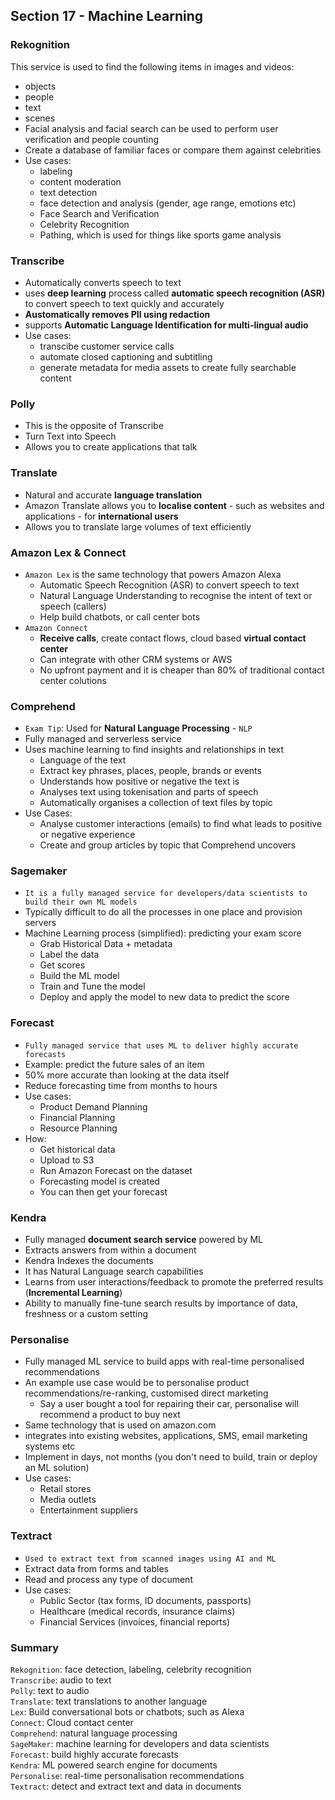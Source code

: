## Section 17 - Machine Learning  

### Rekognition  
This service is used to find the following items in images and videos:  
  - objects  
  - people  
  - text  
  - scenes
- Facial analysis and facial search can be used to perform user verification and people counting  
- Create a database of familiar faces or compare them against celebrities  
- Use cases:  
  - labeling  
  - content moderation  
  - text detection  
  - face detection and analysis (gender, age range, emotions etc)  
  - Face Search and Verification  
  - Celebrity Recognition  
  - Pathing, which is used for things like sports game analysis  

### Transcribe  
- Automatically converts speech to text  
- uses **deep learning** process called **automatic speech recognition (ASR)** to convert speech to text quickly and accurately  
- **Austomatically removes PII using redaction**  
- supports **Automatic Language Identification for multi-lingual audio**  
- Use cases:  
  - transcibe customer service calls  
  - automate closed captioning and subtitling  
  - generate metadata for media assets to create fully searchable content  

### Polly  
- This is the opposite of Transcribe  
- Turn Text into Speech  
- Allows you to create applications that talk  

### Translate  
- Natural and accurate **language translation**  
- Amazon Translate allows you to **localise content** - such as websites and applications - for **international users**  
- Allows you to translate large volumes of text efficiently  

### Amazon Lex & Connect  
- `Amazon Lex` is the same technology that powers Amazon Alexa  
  - Automatic Speech Recognition (ASR) to convert speech to text  
  - Natural Language Understanding to recognise the intent of text or speech (callers)  
  - Help build chatbots, or call center bots  
- `Amazon Connect`  
  - **Receive calls**, create contact flows, cloud based **virtual contact center**  
  - Can integrate with other CRM systems or AWS  
  - No upfront payment and it is cheaper than 80% of traditional contact center colutions  

### Comprehend  
- `Exam Tip`: Used for **Natural Language Processing** - `NLP`  
- Fully managed and serverless service  
- Uses machine learning to find insights and relationships in text
  - Language of the text  
  - Extract key phrases, places, people, brands or events  
  - Understands how positive or negative the text is  
  - Analyses text using tokenisation and parts of speech  
  - Automatically organises a collection of text files by topic  
- Use Cases:  
  - Analyse customer interactions (emails) to find what leads to positive or negative experience  
  - Create and group articles by topic that Comprehend uncovers  

### Sagemaker  
- `It is a fully managed service for developers/data scientists to build their own ML models`  
- Typically difficult to do all the processes in one place and provision servers  
- Machine Learning process (simplified): predicting your exam score  
  - Grab Historical Data + metadata  
  - Label the data  
  - Get scores  
  - Build the ML model  
  - Train and Tune the model  
  - Deploy and apply the model to new data to predict the score  

### Forecast  
- `Fully managed service that uses ML to deliver highly accurate forecasts`  
- Example: predict the future sales of an item  
- 50% more accurate than looking at the data itself  
- Reduce forecasting time from months to hours  
- Use cases:  
  - Product Demand Planning  
  - Financial Planning  
  - Resource Planning  
- How:  
  - Get historical data  
  - Upload to S3  
  - Run Amazon Forecast on the dataset  
  - Forecasting model is created  
  - You can then get your forecast  

### Kendra  
- Fully managed **document search service** powered by ML  
- Extracts answers from within a document  
- Kendra Indexes the documents  
- It has Natural Language search capabilities  
- Learns from user interactions/feedback to promote the preferred results (**Incremental Learning**)  
- Ability to manually fine-tune search results by importance of data, freshness or a custom setting  

### Personalise  
- Fully managed ML service to build apps with real-time personalised recommendations  
- An example use case would be to personalise product recommendations/re-ranking, customised direct marketing  
  - Say a user bought a tool for repairing their car, personalise will recommend a product to buy next    
- Same technology that is used on amazon.com  
- integrates into existing websites, applications, SMS, email marketing systems etc  
- Implement in days, not months (you don't need to build, train or deploy an ML solution)  
- Use cases:  
  - Retail stores  
  - Media outlets  
  - Entertainment suppliers  

### Textract  
- `Used to extract text from scanned images using AI and ML`  
- Extract data from forms and tables  
- Read and process any type of document  
- Use cases:  
  - Public Sector (tax forms, ID documents, passports)  
  - Healthcare (medical records, insurance claims)  
  - Financial Services (invoices, financial reports)  

### Summary  
`Rekognition`: face detection, labeling, celebrity recognition  
`Transcribe`: audio to text  
`Polly`: text to audio   
`Translate`: text translations to another language  
`Lex`: Build conversational bots or chatbots; such as Alexa  
`Connect`: Cloud contact center  
`Comprehend`: natural language processing  
`SageMaker`: machine learning for developers and data scientists  
`Forecast`: build highly accurate forecasts  
`Kendra`: ML powered search engine for documents  
`Personalise`: real-time personalisation recommendations  
`Textract`: detect and extract text and data in documents  